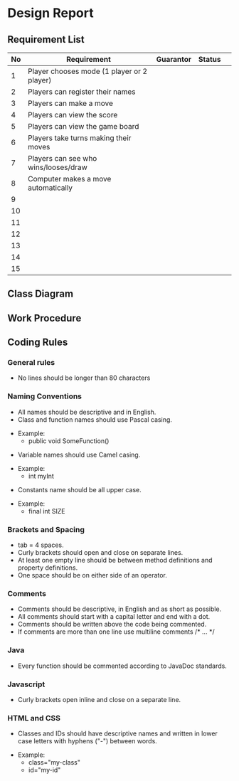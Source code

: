 # Design Report

## Requirement List

|  No  |Requirement  | Guarantor  |  Status  |   |
|---|---|---|---|---|
|  1  |  Player chooses mode (1 player or 2 player)  |   |   |   |
|  2  |  Players can register their names |   |   |   |
|  3  |  Players can make a move |   |   |   |
|  4  |  Players can view the score  |   |   |   |
|  5  |  Players can view the game board |   |   |   |
|  6  |  Players take turns making their moves |   |   |   |
|  7  |  Players can see who wins/looses/draw  |   |   |   |
|  8  |  Computer makes a move automatically |   |   |   |
|  9  |   |   |   |   |
|  10  |   |   |   |   |
|  11  |   |   |   |   |
|  12  |   |   |   |   |
|  13  |   |   |   |   |
|  14  |   |   |   |   |
|  15  |   |   |   |   |


## Class Diagram
## Work Procedure


## Coding Rules

### General rules
- No lines should be longer than 80 characters

### Naming Conventions
- All names should be descriptive and in English.
- Class and function names should use Pascal casing.  
 * Example:
   * public void SomeFunction() 
- Variable names should use Camel casing.
 * Example:
   * int myInt
- Constants name should be all upper case.
 * Example:
   * final int SIZE

### Brackets and Spacing
- tab = 4 spaces.
- Curly brackets should open and close on separate lines.
- At least one empty line should be between method definitions and property definitions.
- One space should be on either side of an operator.

### Comments
- Comments should be descriptive, in English and as short as possible.
- All comments should start with a capital letter and end with a dot.
- Comments should be written above the code being commented.
- If comments are more than one line use multiline comments /* ... */

### Java
- Every function should be commented according to JavaDoc standards.

### Javascript
- Curly brackets open inline and close on a separate line.

### HTML and CSS
- Classes and IDs should have descriptive names and written in lower case letters with hyphens ("-") between words.
 * Example:
    * class="my-class"
    * id="my-id"





